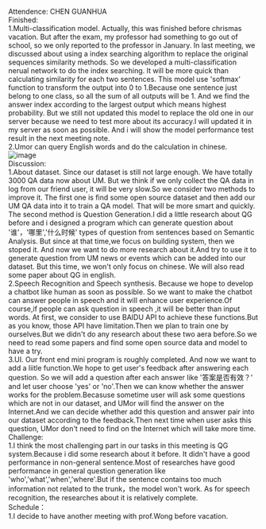 Attendence: CHEN GUANHUA  
Finished:   
1.Multi-classification model. Actually, this was finished before chrismas vacation. But after the exam, my professor had something to go out of school, so we only reported to the professor in January. In last meeting, we discussed about using a index searching algorithm to replace the original sequences similarity methods. So we developed a multi-classification nerual network to do the index searching. It will be more quick than calculating similarity for each two sentences. This model use 'softmax' function to transform the output into 0 to 1.Because one sentence just belong to one class, so all the sum of all outputs will be 1. And we find the answer index according to the largest output which means highest probability. But we still not updated this model to replace the old one in our server because we need to test more about its accuracy.I will updated it in my server as soon as possible. And i will show the model performance test result in the next meeting note.  
2.Umor can query English words and do the calculation in chinese.   
![image](https://github.com/MagicianChen/QA_system/blob/master/meeting/2020-01-07/%E7%BF%BB%E8%AF%91.png?raw=true&width=150&height=150)    
Discussion:   
1.About dataset. Since our dataset is still not large enough. We have totally 3000 QA data now about UM. But we think if we only collect the QA data in log from our friend user, it will be very slow.So we consider two methods to improve it. The first one is find some open source dataset and then add our UM QA data into it to train a QA model. That will be more smart and quickly. The second method is Question Generation.I did a little research about QG before and i designed a program which can generate question about '谁'，'哪里','什么时候' types of question from sentences based on Semantic Analysis. But since at that time,we focus on building system, then we stoped it. And now we want to do more research about it.And try to use it to generate question from UM news or events which can be added into our dataset. But this time, we won't only focus on chinese. We will also read some paper about QG in english.  
2.Speech Recognition and Speech synthesis. Because we hope to develop a chatbot like human as soon as possible. So we want to make the chatbot can answer people in speech and it will enhance user experience.Of course,if people can ask question in speech ,it will be better than input words. At first, we consider to use BAIDU API to achieve these functions.But as you know, those API have limitation.Then we plan to train one by ourselves.But we didn't do any research about these two aera before.So we need to read some papers and find some open source data and model to have a try.   
3.UI. Our front end mini program is roughly completed. And now we want to add a liitle function.We hope to get user's feedback after answering each question. So we will add a question after each answer like '答案是否有效？' and let user choose 'yes' or 'no'.Then we can know whether the answer works for the problem.Becasuse sometime user will ask some questions which are not in our dataset, and UMor will find the answer on the Internet.And we can decide whether add this question and answer pair into our dataset according to the feedback.Then next time when user asks this question, UMor don't need to find on the Internet which will take more time.  
Challenge:  
1.I think the most challenging part in our tasks in this meeting is QG system.Because i did some research about it before. It didn't have a good performance in non-general sentence.Most of researches have good performance in general question generation like 'who','what','when','where'.But if the sentence contains too much information not related to the trunk，the model won't work. As for speech recognition, the researches about it is relatively complete.   
Schedule：   
1.I decide to have another meeting with prof.Wong before vacation.   
